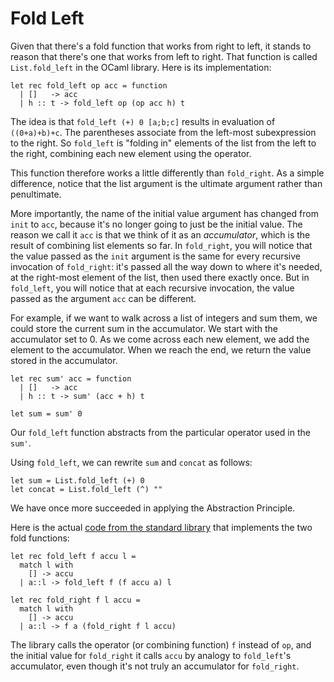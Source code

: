 # Fold Left

Given that there's a fold function that works from right to left, it
stands to reason that there's one that works from left to right.  That
function is called `List.fold_left` in the OCaml library.  Here is its
implementation:
```
let rec fold_left op acc = function
  | []   -> acc
  | h :: t -> fold_left op (op acc h) t
```
The idea is that `fold_left (+) 0 [a;b;c]` results in evaluation of
`((0+a)+b)+c`.  The parentheses associate from the left-most
subexpression to the right.  So `fold_left` is "folding in" elements of
the list from the left to the right, combining each new element using
the operator.

This function therefore works a little differently than `fold_right`. 
As a simple difference, notice that the list argument is the ultimate
argument rather than penultimate.  

More importantly, the name of the initial value argument has changed
from `init` to `acc`, because it's no longer going to just be the
initial value. The reason we call it `acc` is that we think of it as an
*accumulator*, which is the result of combining list elements so far. 
In `fold_right`, you will notice that the value passed as the `init`
argument is the same for every recursive invocation of `fold_right`:
it's passed all the way down to where it's needed, at the right-most
element of the list, then used there exactly once. But in `fold_left`,
you will notice that at each recursive invocation, the value passed as
the argument `acc` can be different. 

For example, if we want to walk across a list of integers and sum them,
we could store the current sum in the accumulator. We start with the
accumulator set to 0. As we come across each new element, we add the
element to the accumulator. When we reach the end, we return the value
stored in the accumulator.
```
let rec sum' acc = function
  | []   -> acc
  | h :: t -> sum' (acc + h) t

let sum = sum' 0
```
Our `fold_left` function abstracts from the particular operator used
in the `sum'`.

Using `fold_left`, we can rewrite `sum` and `concat` as follows:

```
let sum = List.fold_left (+) 0  
let concat = List.fold_left (^) "" 
```
We have once more succeeded in applying the Abstraction Principle.

Here is the actual [code from the standard library][list-stdlib-src] that implements
the two fold functions:
```
let rec fold_left f accu l =
  match l with
    [] -> accu
  | a::l -> fold_left f (f accu a) l

let rec fold_right f l accu =
  match l with
    [] -> accu
  | a::l -> f a (fold_right f l accu)
```
The library calls the operator (or combining function) `f` instead of
`op`, and the initial value for `fold_right` it calls `accu` by analogy
to `fold_left`'s accumulator, even though it's not truly an accumulator
for `fold_right`.

[list-stdlib-src]: https://github.com/ocaml/ocaml/blob/trunk/stdlib/list.ml#L85
